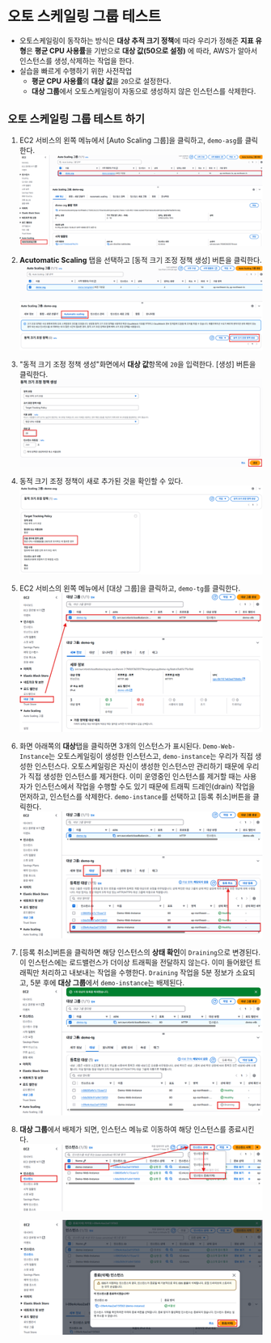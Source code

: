 # 오토 스케일링 그룹 테스트
- 오토스케일링이 동작하는 방식은 **대상 추적 크기 정책**에 따라 우리가 정해준 **지표 유형**은 **평균 CPU 사용률**을 기반으로 **대상 값(50으로 설정)** 에 따라, AWS가 알아서 인스턴스를 생성,삭제하는 작업을 한다. 
- 실습을 빠르게 수행하기 위한 사전작업
  - **평균 CPU 사용률**의 **대상 값**을 `20`으로 설정한다.
  - **대상 그룹**에서 오토스케일링이 자동으로 생성하지 않은 인스턴스를 삭제한다.

## 오토 스케일링 그룹 테스트 하기
1. EC2 서비스의 왼쪽 메뉴에서 [Auto Scaling 그룹]을 클릭하고, `demo-asg`를 클릭한다.
   ![오토 스케일링 그룹 선택](../images/4/12-5.png)
   
2. **Acutomatic Scaling** 탭을 선택하고 [동적 크기 조정 정책 생성] 버튼을 클릭한다.
   ![동적 크기 조정 정책 추가](../images/4/12-6.png)

3. "동적 크기 조정 정책 생성"화면에서 **대상 값**항목에 `20`을 입력한다. [생성] 버튼을 클릭한다.
   ![동적 크기 조정 정책 생성](../images/4/12-7.png)

4. 동적 크기 조정 정책이 새로 추가된 것을 확인할 수 있다.
   ![동적 크기 조정 정책 확인](../images/4/12-8.png)

5. EC2 서비스의 왼쪽 메뉴에서 [대상 그룹]을 클릭하고, `demo-tg`를 클릭한다.
   ![대상 그룹 선택](../images/4/12-1.png)

6. 화면 아래쪽의 **대상**탭을 클릭하면 3개의 인스턴스가 표시된다. `Demo-Web-Instance`는 오토스케일링이 생성한 인스턴스고, `demo-instance`는 우리가 직접 생성한 인스턴스다. 오토스케일링은 자신이 생성한 인스턴스만 관리하기 때문에 우리가 직접 생성한 인스턴스를 제거한다. 이미 운영중인 인스턴스를 제거할 때는 사용자가 인스턴스에서 작업을 수행할 수도 있기 때문에 트래픽 드레인(drain) 작업을 먼저하고, 인스턴스를 삭제한다. `demo-instance`를 선택하고 [등록 취소]버튼을 클릭한다.
   ![등록취소](../images/4/12-2.png)

7. [등록 취소]버튼을 클릭하면 해당 인스턴스의 **상태 확인**이 `Draining`으로 변경된다. 이 인스턴스에는 로드밸런스가 더이상 트래픽을 전달하지 않는다. 이미 들어왔던 트래픽만 처리하고 내보내는 작업을 수행한다. `Draining` 작업을 5분 정보가 소요되고, 5분 후에 **대상 그룹**에서 `demo-instance`는 배제된다.
   ![draining](../images/4/12-3.png)

8. **대상 그룹**에서 배제가 되면, 인스턴스 메뉴로 이동하여 해당 인스턴스를 종료시킨다.
   ![draining](../images/4/12-4-1.png)

   ![draining](../images/4/12-4-2.png)
